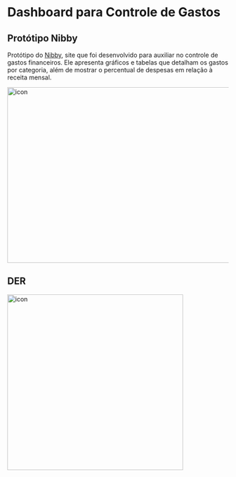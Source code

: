 # Dashboard para Controle de Gastos
## Protótipo Nibby
Protótipo do [Nibby](https://nibby.fuzzylab.tech), site que foi desenvolvido para auxiliar no controle de gastos financeiros. Ele apresenta gráficos e tabelas que detalham os gastos por categoria, além de mostrar o percentual de despesas em relação à receita mensal.

<div>
    <td>
        <img src="https://media.discordapp.net/attachments/986647375869251596/1232411883395481780/image.png?ex=66295c82&is=66280b02&hm=3a9a1b1e0390464f65bc3cd627b582a52d0c8be0f8efce8da1f7af54e40d7fe1&=&format=webp&quality=lossless&width=854&height=468" alt="icon" width="1000" height="400" />
      </td>
</div>




## DER

<div>
    <td>
        <img src="https://media.discordapp.net/attachments/896194221235646505/1232379868977696872/DER.png?ex=66293eb1&is=6627ed31&hm=9dcacd514c36be52beb5b65e942772076644a036816a843916c3a4853b4d4a7d&=&format=webp&quality=lossless" alt="icon" width="400" height="400" />
      </td>
</div>





